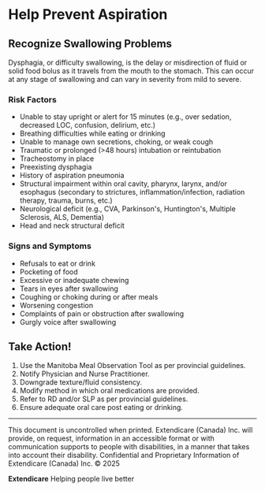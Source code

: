 # Help Prevent Aspiration

## Recognize Swallowing Problems

Dysphagia, or difficulty swallowing, is the delay or misdirection of fluid or solid food bolus as it travels from the mouth to the stomach. This can occur at any stage of swallowing and can vary in severity from mild to severe.

### Risk Factors

- Unable to stay upright or alert for 15 minutes (e.g., over sedation, decreased LOC, confusion, delirium, etc.)
- Breathing difficulties while eating or drinking
- Unable to manage own secretions, choking, or weak cough
- Traumatic or prolonged (>48 hours) intubation or reintubation
- Tracheostomy in place
- Preexisting dysphagia
- History of aspiration pneumonia
- Structural impairment within oral cavity, pharynx, larynx, and/or esophagus (secondary to strictures, inflammation/infection, radiation therapy, trauma, burns, etc.)
- Neurological deficit (e.g., CVA, Parkinson's, Huntington's, Multiple Sclerosis, ALS, Dementia)
- Head and neck structural deficit

### Signs and Symptoms

- Refusals to eat or drink
- Pocketing of food
- Excessive or inadequate chewing
- Tears in eyes after swallowing
- Coughing or choking during or after meals
- Worsening congestion
- Complaints of pain or obstruction after swallowing
- Gurgly voice after swallowing

## Take Action!

1. Use the Manitoba Meal Observation Tool as per provincial guidelines.
2. Notify Physician and Nurse Practitioner.
3. Downgrade texture/fluid consistency.
4. Modify method in which oral medications are provided.
5. Refer to RD and/or SLP as per provincial guidelines.
6. Ensure adequate oral care post eating or drinking.

----

This document is uncontrolled when printed. Extendicare (Canada) Inc. will provide, on request, information in an accessible format or with communication supports to people with disabilities, in a manner that takes into account their disability. Confidential and Proprietary Information of Extendicare (Canada) Inc. © 2025

**Extendicare**
Helping people live better
